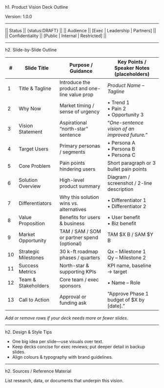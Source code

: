 <!--
  Title: Vision-Deck Outline Template
  Purpose: Produce a slide-by-slide outline for an executive vision deck.
  Inputs: {Product_Name}, {Tagline}, {Drivers}, {Vision}, {Personas},
          {Problem}, {Solution}, {Differentiators}, {KPIs}, {Timeline},
          {Stakeholders}, {Ask}
  Usage: copy, replace, run.
-->
h1. Product Vision Deck Outline  

Version: 1.0.0

---

|| Status            || {status:DRAFT} ||
|| Audience          || [Exec \| Leadership \| Partners] ||
|| Confidentiality   || [Public \| Internal \| Restricted] ||

---

h2. Slide-by-Slide Outline  

| #  | Slide Title            | Purpose / Guidance                                           | Key Points / Speaker Notes (placeholders)          |
|----|------------------------|--------------------------------------------------------------|----------------------------------------------------|
| 1  | Title & Tagline        | Introduce the product and one-line value prop               | *Product Name* – *Tagline*                         |
| 2  | Why Now                | Market timing / sense of urgency                            | • Trend 1 <br>• Pain 2 <br>• Opportunity 3         |
| 3  | Vision Statement       | Aspirational “north-star” sentence                          | “*One-sentence vision of an improved future.*”     |
| 4  | Target Users           | Primary personas / segments                                 | • Persona A <br>• Persona B <br>• Persona C        |
| 5  | Core Problem           | Pain points hindering users                                 | Short paragraph or 3 bullet pain points            |
| 6  | Solution Overview      | High-level product summary                                  | Diagram / screenshot / 2-line description          |
| 7  | Differentiators        | Why this solution wins vs. alternatives                     | • Differentiator 1 <br>• Differentiator 2          |
| 8  | Value Proposition      | Benefits for users & business                               | • User benefit <br>• Biz benefit                   |
| 9  | Market Opportunity     | TAM / SAM / SOM or partner spend (optional)                 | TAM $X B / SAM $Y B                                 |
| 10 | Strategic Milestones   | 30 k-ft roadmap phases / quarters                           | Qx – Milestone 1 <br>Qy – Milestone 2              |
| 11 | Success Metrics        | North-star & supporting KPIs                                | KPI name, baseline → target                        |
| 12 | Team & Stakeholders    | Core team / exec sponsors                                   | • Name – Role                                      |
| 13 | Call to Action         | Approval or funding ask                                     | “Approve Phase 1 budget of $X by [date].”          |

*Add or remove rows if your deck needs more or fewer slides.*

---

h2. Design & Style Tips  

- One big idea per slide—use visuals over text.  
- Keep decks concise for exec reviews; put deeper detail in backup slides.  
- Align colours & typography with brand guidelines.

---

h2. Sources / Reference Material  

List research, data, or documents that underpin this vision.  